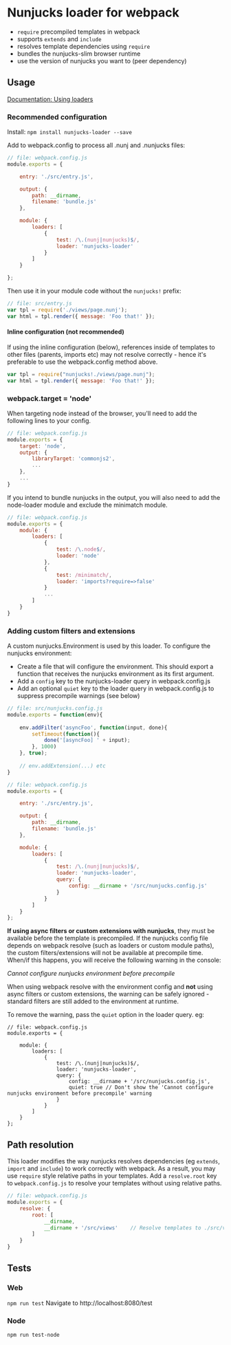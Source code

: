 # Nunjucks loader for webpack

- `require` precompiled templates in webpack
- supports `extends` and `include`
- resolves template dependencies using `require`
- bundles the nunjucks-slim browser runtime
- use the version of nunjucks you want to (peer dependency)

## Usage

[Documentation: Using loaders](http://webpack.github.io/docs/using-loaders.html)

### Recommended configuration

Install: `npm install nunjucks-loader --save`


Add to webpack.config to process all .nunj and .nunjucks files:

``` javascript
// file: webpack.config.js
module.exports = {

    entry: './src/entry.js',

    output: {
        path: __dirname,
        filename: 'bundle.js'
    },

    module: {
        loaders: [
            {
                test: /\.(nunj|nunjucks)$/,
                loader: 'nunjucks-loader'
            }
        ]
    }

};
```

Then use it in your module code without the `nunjucks!` prefix:

``` javascript
// file: src/entry.js
var tpl = require('./views/page.nunj');
var html = tpl.render({ message: 'Foo that!' });
```

#### Inline configuration (not recommended)

If using the inline configuration (below), references inside of templates to other files (parents, imports etc) may not
resolve correctly - hence it's preferable to use the webpack.config method above.

``` javascript
var tpl = require("nunjucks!./views/page.nunj");
var html = tpl.render({ message: 'Foo that!' });
```


### webpack.target = 'node'

When targeting node instead of the browser, you'll need to add the following lines to your config.

``` javascript
// file: webpack.config.js
module.exports = {
    target: 'node',
    output: {
        libraryTarget: 'commonjs2',
        ...
    },
    ...
}

```

If you intend to bundle nunjucks in the output, you will also need to add the node-loader module and exclude the
 minimatch module.

``` javascript
// file: webpack.config.js
module.exports = {
    module: {
        loaders: [
            {
                test: /\.node$/,
                loader: 'node'
            },
            {
                test: /minimatch/,
                loader: 'imports?require=>false'
            }
            ...
        ]
    }
}
```



### Adding custom filters and extensions

A custom nunjucks.Environment is used by this loader. To configure the nunjucks environment:

- Create a file that will configure the environment. This should export a function that receives the nunjucks
 environment as its first argument.
- Add a `config` key to the nunjucks-loader query in webpack.config.js
- Add an optional `quiet` key to the loader query in webpack.config.js to suppress precompile warnings (see below)

``` javascript
// file: src/nunjucks.config.js
module.exports = function(env){
    
    env.addFilter('asyncFoo', function(input, done){
        setTimeout(function(){
            done('[asyncFoo] ' + input);
        }, 1000)
    }, true);
    
    // env.addExtension(...) etc
}

// file: webpack.config.js
module.exports = {

    entry: './src/entry.js',

    output: {
        path: __dirname,
        filename: 'bundle.js'
    },

    module: {
        loaders: [
            {
                test: /\.(nunj|nunjucks)$/,
                loader: 'nunjucks-loader',
                query: {
                    config: __dirname + '/src/nunjucks.config.js'
                }
            }
        ]
    }
};

```

__If using async filters or custom extensions with nunjucks__, they must be available before the template is precompiled.
 If the nunjucks config file depends on webpack resolve (such as loaders or custom module paths), the custom
 filters/extensions will not be available at precompile time. When/if this happens, you will receive the following
 warning in the console:

*Cannot configure nunjucks environment before precompile*

When using webpack resolve with the environment config and __not__ using async filters or custom extensions, the warning
 can be safely ignored - standard filters are still added to the environment at runtime.

To remove the warning, pass the `quiet` option in the loader query. eg:

```
// file: webpack.config.js
module.exports = {

    module: {
        loaders: [
            {
                test: /\.(nunj|nunjucks)$/,
                loader: 'nunjucks-loader',
                query: {
                    config: __dirname + '/src/nunjucks.config.js',
                    quiet: true // Don't show the 'Cannot configure nunjucks environment before precompile' warning
                }
            }
        ]
    }
};
```




## Path resolution

This loader modifies the way nunjucks resolves dependencies (eg `extends`, `import` and `include`) to work correctly 
with webpack. As a result, you may use `require` style relative paths in your templates.
Add a `resolve.root` key to `webpack.config.js` to resolve your templates without using relative paths.


``` javascript
// file: webpack.config.js
module.exports = {
    resolve: {
        root: [
            __dirname,
            __dirname + '/src/views'    // Resolve templates to ./src/views
        ]
    }
}
```

## Tests

### Web

`npm run test`
Navigate to http://localhost:8080/test

### Node
`npm run test-node`